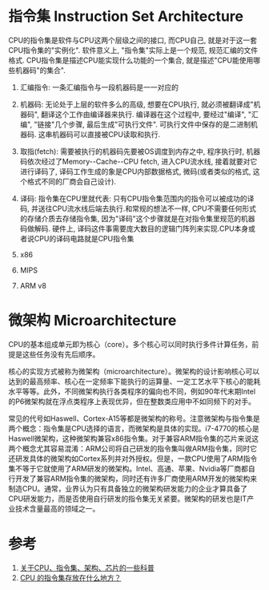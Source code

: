# 指令集 Instruction Set Architecture

CPU的指令集是软件与CPU这两个层级之间的接口, 而CPU自己, 就是对于这一套CPU指令集的"实例化".
软件意义上, "指令集"实际上是一个规范, 规范汇编的文件格式.
CPU指令集是描述CPU能实现什么功能的一个集合, 就是描述"CPU能使用哪些机器码"的集合".

1. 汇编指令: 一条汇编指令与一段机器码是一一对应的
2. 机器码: 无论处于上层的软件多么的高级, 想要在CPU执行, 就必须被翻译成"机器码", 翻译这个工作由编译器来执行. 编译器在这个过程中, 要经过"编译", "汇编", "链接"几个步骤, 最后生成"可执行文件". 可执行文件中保存的是二进制机器码. 这串机器码可以直接被CPU读取和执行.
3. 取指(fetch): 需要被执行的机器码先要被OS调度到内存之中, 程序执行时, 机器码依次经过了Memory--Cache--CPU fetch, 进入CPU流水线, 接着就要对它进行译码了, 译码工作生成的象是CPU内部数据格式, 微码(或者类似的格式, 这个格式不同的厂商会自己设计).
4. 译码: 指令集在CPU里就代表: 只有CPU指令集范围内的指令可以被成功的译码, 并送往CPU流水线后端去执行.和常规的想法不一样, CPU不需要任何形式的存储介质去存储指令集, 因为"译码"这个步骤就是在对指令集里规范的机器码做解码. 硬件上, 译码这件事需要庞大数目的逻辑门阵列来实现.CPU本身或者说CPU的译码电路就是CPU指令集

1. x86
2. MIPS
3. ARM v8

# 微架构 Microarchitecture

CPU的基本组成单元即为核心（core）。多个核心可以同时执行多件计算任务，前提是这些任务没有先后顺序。

核心的实现方式被称为微架构（microarchitecture）。微架构的设计影响核心可以达到的最高频率、核心在一定频率下能执行的运算量、一定工艺水平下核心的能耗水平等等。此外，不同微架构执行各类程序的偏向也不同，例如90年代末期Intel的P6微架构就在浮点类程序上表现优异，但在整数类应用中不如同频下的对手。

常见的代号如Haswell、Cortex-A15等都是微架构的称号。注意微架构与指令集是两个概念：指令集是CPU选择的语言，而微架构是具体的实现。i7-4770的核心是Haswell微架构，这种微架构兼容x86指令集。对于兼容ARM指令集的芯片来说这两个概念尤其容易混淆：ARM公司将自己研发的指令集叫做ARM指令集，同时它还研发具体的微架构如Cortex系列并对外授权。但是，一款CPU使用了ARM指令集不等于它就使用了ARM研发的微架构。Intel、高通、苹果、Nvidia等厂商都自行开发了兼容ARM指令集的微架构，同时还有许多厂商使用ARM开发的微架构来制造CPU。通常，业界认为只有具备独立的微架构研发能力的企业才算具备了CPU研发能力，而是否使用自行研发的指令集无关紧要。微架构的研发也是IT产业技术含量最高的领域之一。

# 参考

1. [关于CPU、指令集、架构、芯片的一些科普](https://zhuanlan.zhihu.com/p/19893066?columnSlug=xpenrynidea)
2. [CPU 的指令集存放在什么地方？](https://www.zhihu.com/question/20793038)
